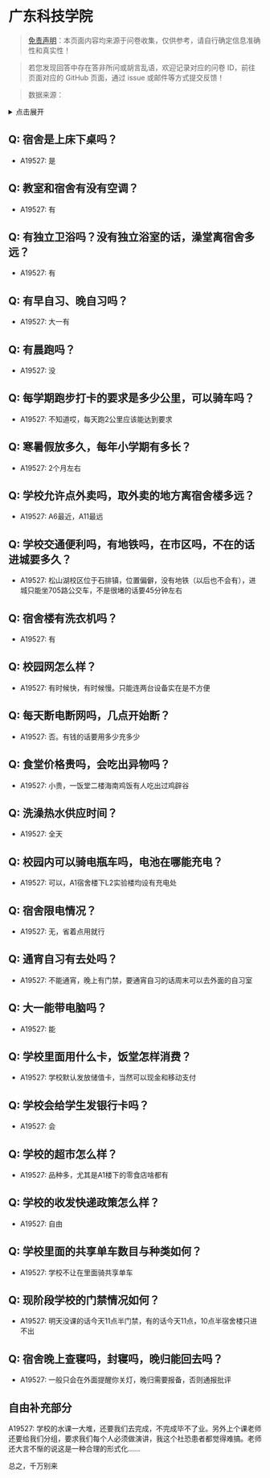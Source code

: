 # 广东科技学院

> [免责声明](https://colleges.chat/#_3)：本页面内容均来源于问卷收集，仅供参考，请自行确定信息准确性和真实性！

> 若您发现回答中存在答非所问或胡言乱语，欢迎记录对应的问卷 ID，前往页面对应的 GitHub 页面，通过 issue 或邮件等方式提交反馈！

> 数据来源：

<details><summary>点击展开</summary>
<ul>
<li>A19527: 匿名 (2023 年 06 月)</li>
</ul>
</details>

## Q: 宿舍是上床下桌吗？

- A19527: 是

## Q: 教室和宿舍有没有空调？

- A19527: 有

## Q: 有独立卫浴吗？没有独立浴室的话，澡堂离宿舍多远？

- A19527: 有

## Q: 有早自习、晚自习吗？

- A19527: 大一有

## Q: 有晨跑吗？

- A19527: 没

## Q: 每学期跑步打卡的要求是多少公里，可以骑车吗？

- A19527: 不知道哎，每天跑2公里应该能达到要求

## Q: 寒暑假放多久，每年小学期有多长？

- A19527: 2个月左右

## Q: 学校允许点外卖吗，取外卖的地方离宿舍楼多远？

- A19527: A6最近，A11最远

## Q: 学校交通便利吗，有地铁吗，在市区吗，不在的话进城要多久？

- A19527: 松山湖校区位于石排镇，位置偏僻，没有地铁（以后也不会有），进城只能坐705路公交车，不是很堵的话要45分钟左右

## Q: 宿舍楼有洗衣机吗？

- A19527: 有

## Q: 校园网怎么样？

- A19527: 有时候快，有时候慢。只能连两台设备实在是不方便

## Q: 每天断电断网吗，几点开始断？

- A19527: 否。有钱的话要用多少充多少

## Q: 食堂价格贵吗，会吃出异物吗？

- A19527: 小贵，一饭堂二楼海南鸡饭有人吃出过鸡辟谷

## Q: 洗澡热水供应时间？

- A19527: 全天

## Q: 校园内可以骑电瓶车吗，电池在哪能充电？

- A19527: 可以，A1宿舍楼下L2实验楼均设有充电处

## Q: 宿舍限电情况？

- A19527: 无，省着点用就行

## Q: 通宵自习有去处吗？

- A19527: 不能通宵，晚上有门禁，要通宵自习的话周末可以去外面的自习室

## Q: 大一能带电脑吗？

- A19527: 能

## Q: 学校里面用什么卡，饭堂怎样消费？

- A19527: 学校默认发放储值卡，当然可以现金和移动支付

## Q: 学校会给学生发银行卡吗？

- A19527: 会

## Q: 学校的超市怎么样？

- A19527: 品种多，尤其是A1楼下的零食店啥都有

## Q: 学校的收发快递政策怎么样？

- A19527: 自由

## Q: 学校里面的共享单车数目与种类如何？

- A19527: 学校不让在里面骑共享单车

## Q: 现阶段学校的门禁情况如何？

- A19527: 明天没课的话今天11点半门禁，有的话今天11点，10点半宿舍楼只进不出

## Q: 宿舍晚上查寝吗，封寝吗，晚归能回去吗？

- A19527: 一般只会在外面提醒你关灯，晚归需要报备，否则通报批评

## 自由补充部分

A19527: 学校的水课一大堆，还要我们去完成，不完成毕不了业。另外上个课老师还要给我们分组，要求我们每个人必须做演讲，我这个社恐患者都觉得难搞。老师还大言不惭的说这是一种合理的形式化……



总之，千万别来